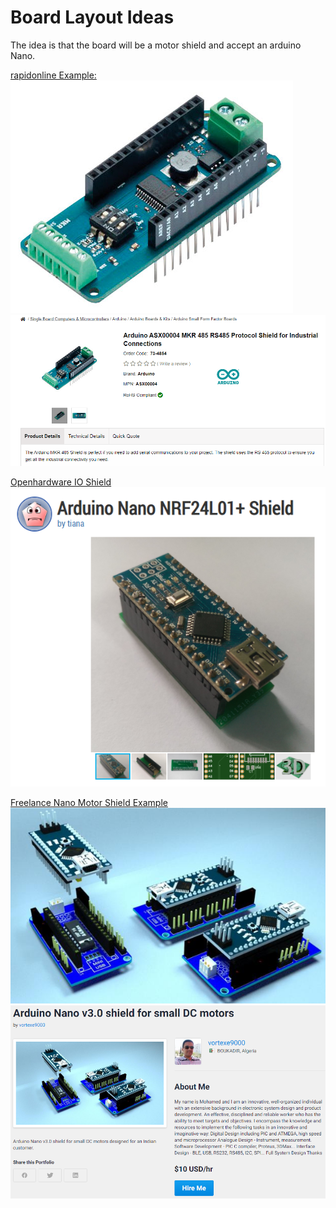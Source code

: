 # Board Layout Ideas  

The idea is that the board will be a motor shield and accept an arduino Nano.  


[rapidonline Example:](https://www.rapidonline.com/arduino-asx00004-mkr-485-rs485-protocol-shield-for-industrial-connections-73-4854)
![alt text][rapidonline1]
![alt text][rapidonline2]

[Openhardware IO Shield](https://www.openhardware.io/view/710/Arduino-Nano-NRF24L01-Shield#tabs-comments)
![alt text][openhardware]

[Freelance Nano Motor Shield Example](https://www.freelancer.com/u/vortexe9000/portfolio/Arduino-Nano-v30-shield-for-small-DC-motors-3527320)
![alt text][freelance1]
![alt text][freelance2]

[rapidonline1]:/images/rapidonline1.PNG "Shield Example"
[rapidonline2]:/images/rapidonline2.PNG "Shield Example"
[openhardware]:/images/openhardware.PNG "Shield Example"
[freelance1]:/images/freelance1.PNG "Shield Example"
[freelance2]:/images/freelance2.PNG "Shield Example"